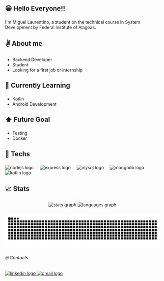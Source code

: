 <h2 align="left">😁 Hello Everyone!!</h2>

###

<p align="left">I'm Miguel Laurentino, a student on the technical course in System Development by Federal Institute of Alagoas.</p>

###

<h2 align="left">✌️ About me</h2>

###

- Backend Developer
- Student
- Looking for a first job or internship

###

<h2 align="left">📗 Currently Learning</h2>

###

- Kotlin
- Android Development

###

<h2 align="left">⬆️ Future Goal</h2>

###

- Testing
- Docker

###

<h2 align="left">🚀 Techs</h2>

###

<div align="left">
  <img src="https://cdn.jsdelivr.net/gh/devicons/devicon/icons/nodejs/nodejs-original.svg" height="40" alt="nodejs logo"  />
  <img width="12" />
  <img src="https://skillicons.dev/icons?i=express" height="40" alt="express logo"  />
  <img width="12" />
  <img src="https://skillicons.dev/icons?i=mysql" height="40" alt="mysql logo"  />
  <img width="12" />
  <img src="https://skillicons.dev/icons?i=mongodb" height="40" alt="mongodb logo"  />
  <img width="12" />
  <img src="https://cdn.jsdelivr.net/gh/devicons/devicon/icons/kotlin/kotlin-original.svg" height="40" alt="kotlin logo"  />
</div>

###

<h2 align="left">📈 Stats</h2>

###

<div align="center">
  <img src="https://github-readme-stats.vercel.app/api?username=mgl-uhou&hide_title=false&hide_rank=false&show_icons=true&include_all_commits=true&count_private=true&disable_animations=false&theme=nord&locale=en&hide_border=false&order=1" height="150" alt="stats graph"  />
  <img src="https://github-readme-stats.vercel.app/api/top-langs?username=mgl-uhou&locale=en&hide_title=false&layout=compact&card_width=320&langs_count=5&theme=nord&hide_border=false&order=2" height="150" alt="languages graph"  />
</div>

###

<picture align="center">
  <source media="(prefers-color-scheme: dark)" srcset="https://raw.githubusercontent.com/mgl-uhou/mgl-uhou/output/github-contribution-grid-snake-dark.svg">
  <source media="(prefers-color-scheme: light)" srcset="https://raw.githubusercontent.com/mgl-uhou/mgl-uhou/output/github-contribution-grid-snake-dark.svg">
  <img align="center" alt="github contribution grid snake animation" src="https://raw.githubusercontent.com/mgl-uhou/mgl-uhou/output/github-contribution-grid-snake.svg">
</picture>

###

<h6 align="left">🤓 Contacts</h6>

###

<div align="left">
  <a href="https://www.linkedin.com/in/mgl-uhou/" target="_blank">
    <img src="https://raw.githubusercontent.com/maurodesouza/profile-readme-generator/master/src/assets/icons/social/linkedin/default.svg" width="26" height="20" alt="linkedin logo"  />
  </a>
  <a href="mailto:miguelferreiralaurentino@gmail.com" target="_blank">
    <img src="https://raw.githubusercontent.com/maurodesouza/profile-readme-generator/master/src/assets/icons/social/gmail/default.svg" width="26" height="20" alt="gmail logo"  />
  </a>
</div>

###
